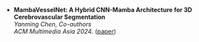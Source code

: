 - **MambaVesselNet: A Hybrid CNN-Mamba Architecture for 3D Cerebrovascular Segmentation**  
  *Yanming Chen, Co-authors*  
  *ACM Multimedia Asia 2024*. ([paper](MambaVesselNet.pdf))
